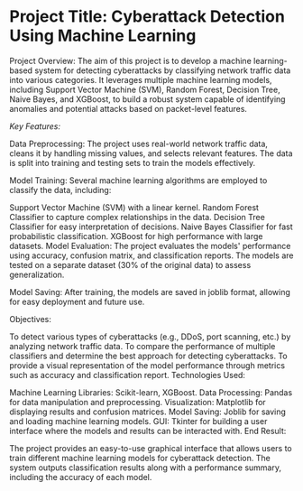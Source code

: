 # Project Title: Cyberattack Detection Using Machine Learning

Project Overview: The aim of this project is to develop a machine learning-based system for detecting cyberattacks by classifying network traffic data into various categories. It leverages multiple machine learning models, including Support Vector Machine (SVM), Random Forest, Decision Tree, Naive Bayes, and XGBoost, to build a robust system capable of identifying anomalies and potential attacks based on packet-level features.

*Key Features:*

Data Preprocessing: The project uses real-world network traffic data, cleans it by handling missing values, and selects relevant features. The data is split into training and testing sets to train the models effectively.

Model Training: Several machine learning algorithms are employed to classify the data, including:

Support Vector Machine (SVM) with a linear kernel.
Random Forest Classifier to capture complex relationships in the data.
Decision Tree Classifier for easy interpretation of decisions.
Naive Bayes Classifier for fast probabilistic classification.
XGBoost for high performance with large datasets.
Model Evaluation: The project evaluates the models' performance using accuracy, confusion matrix, and classification reports. The models are tested on a separate dataset (30% of the original data) to assess generalization.

Model Saving: After training, the models are saved in joblib format, allowing for easy deployment and future use.

Objectives:

To detect various types of cyberattacks (e.g., DDoS, port scanning, etc.) by analyzing network traffic data.
To compare the performance of multiple classifiers and determine the best approach for detecting cyberattacks.
To provide a visual representation of the model performance through metrics such as accuracy and classification report.
Technologies Used:

Machine Learning Libraries: Scikit-learn, XGBoost.
Data Processing: Pandas for data manipulation and preprocessing.
Visualization: Matplotlib for displaying results and confusion matrices.
Model Saving: Joblib for saving and loading machine learning models.
GUI: Tkinter for building a user interface where the models and results can be interacted with.
End Result:

The project provides an easy-to-use graphical interface that allows users to train different machine learning models for cyberattack detection. The system outputs classification results along with a performance summary, including the accuracy of each model.
